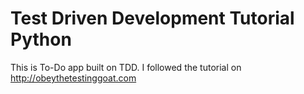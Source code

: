 # Test Driven Development Tutorial Python

This is To-Do app built on TDD. I followed the tutorial on http://obeythetestinggoat.com